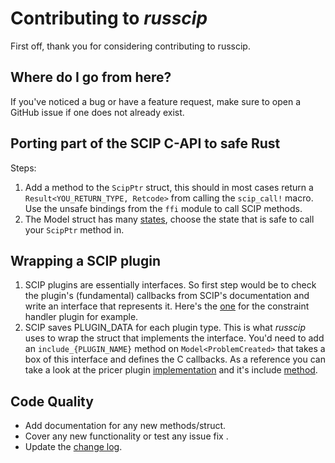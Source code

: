 # Contributing to _russcip_

First off, thank you for considering contributing to russcip.

## Where do I go from here?

If you've noticed a bug or have a feature request, make sure to open a GitHub issue if one does not already exist. 

## Porting part of the SCIP C-API to safe Rust

Steps: 
1. Add a method to the `ScipPtr` struct, this should in most cases return a `Result<YOU_RETURN_TYPE, Retcode>` from calling the `scip_call!` macro. Use the unsafe bindings from the `ffi` module to call SCIP methods.
2. The Model<T> struct has many [states](https://docs.rs/russcip/latest/russcip/model/index.html), choose the state that is safe to call your `ScipPtr` method in.


## Wrapping a SCIP plugin

1. SCIP plugins are essentially interfaces. So first step would be to check the plugin's (fundamental) callbacks from SCIP's documentation and write an interface that represents it. Here's the [one](https://www.scipopt.org/doc/html/CONS.php) for the constraint handler plugin for example. 
2. SCIP saves PLUGIN_DATA for each plugin type. This is what _russcip_ uses to wrap the struct that implements the interface. You'd need to add an `include_{PLUGIN_NAME}` method on `Model<ProblemCreated>` that takes a box of this interface and defines the C callbacks. As a reference you can take a look at the pricer plugin [implementation](https://github.com/scipopt/russcip/blob/main/src/pricer.rs) and it's include [method](https://github.com/scipopt/russcip/blob/e13d20d3e8594d3262f312304f4f2400de48da39/src/scip.rs#L703). 


## Code Quality 

- Add documentation for any new methods/struct.
- Cover any new functionality or test any issue fix . 
- Update the [change log](https://github.com/scipopt/russcip/blob/main/CHANGELOG.md).
